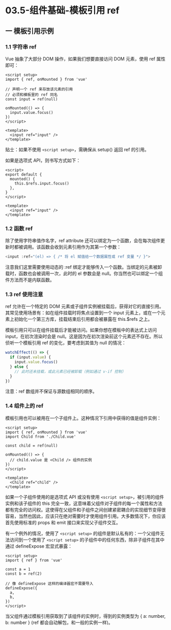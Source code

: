 # 03.5-组件基础-模板引用 ref

## 一 模板引用示例

### 1.1 字符串 ref

Vue 抽象了大部分 DOM 操作，如果我们想要直接访问 DOM 元素，使用 ref 属性即可：

```vue
<script setup>
import { ref, onMounted } from 'vue'

// 声明一个 ref 来存放该元素的引用
// 必须和模板里的 ref 同名
const input = ref(null)

onMounted(() => {
  input.value.focus()
})
</script>

<template>
  <input ref="input" />
</template>
```

贴士：如果不使用 `<script setup>`，需确保从 setup() 返回 ref 的引用。

如果是选项式 API，则书写方式如下：

```vue
<script>
export default {
  mounted() {
    this.$refs.input.focus()
  },
}
</script>

<template>
  <input ref="input" />
</template>
```

### 1.2 函数 ref

除了使用字符串值作名字，ref attribute 还可以绑定为一个函数，会在每次组件更新时都被调用。该函数会收到元素引用作为其第一个参数：

```js
<input :ref="(el) => { /* 将 el 赋值给一个数据属性或 ref 变量 */ }">
```

注意我们这里需要使用动态的 :ref 绑定才能够传入一个函数。当绑定的元素被卸载时，函数也会被调用一次，此时的 el 参数会是 null。你当然也可以绑定一个组件方法而不是内联函数。

### 1.3 ref 使用注意

ref 允许在一个特定的 DOM 元素或子组件实例被挂载后，获得对它的直接引用。其常见使用场景有：如在组件挂载时将焦点设置到一个 input 元素上，或在一个元素上初始化一个第三方库，挂载结束后引用都会被暴露在 this.$refs 之上。

模板引用只可以在组件挂载后才能被访问。如果你想在模板中的表达式上访问 input，在初次渲染时会是 null。这是因为在初次渲染前这个元素还不存在。所以侦听一个模板引用 ref 的变化，要考虑到其值为 null 的情况：

```js
watchEffect(() => {
  if (input.value) {
    input.value.focus()
  } else {
    // 此时还未挂载，或此元素已经被卸载（例如通过 v-if 控制）
  }
})
```

注意：ref 数组并不保证与源数组相同的顺序。

### 1.4 组件上的 ref

模板引用也可以被用在一个子组件上。这种情况下引用中获得的值是组件实例：

```vue
<script setup>
import { ref, onMounted } from 'vue'
import Child from './Child.vue'

const child = ref(null)

onMounted(() => {
  // child.value 是 <Child /> 组件的实例
})
</script>

<template>
  <Child ref="child" />
</template>
```

如果一个子组件使用的是选项式 API 或没有使用 `<script setup>`，被引用的组件实例和该子组件的 this 完全一致，这意味着父组件对子组件的每一个属性和方法都有完全的访问权。这使得在父组件和子组件之间创建紧密耦合的实现细节变得很容易，当然也因此，应该只在绝对需要时才使用组件引用。大多数情况下，你应该首先使用标准的 props 和 emit 接口来实现父子组件交互。

有一个例外的情况，使用了 `<script setup>` 的组件是默认私有的：一个父组件无法访问到一个使用了 `<script setup>` 的子组件中的任何东西，除非子组件在其中通过 defineExpose 宏显式暴露：

```vue
<script setup>
import { ref } from 'vue'

const a = 1
const b = ref(2)

// 像 defineExpose 这样的编译器宏不需要导入
defineExpose({
  a,
  b,
})
</script>
```

当父组件通过模板引用获取到了该组件的实例时，得到的实例类型为 { a: number, b: number } (ref 都会自动解包，和一般的实例一样)。
